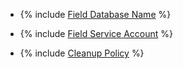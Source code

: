 * {% include [Field Database Name](../../fields/ydb/ui/database-name.md) %}


* {% include [Field Service Account](../../fields/ydb/ui/service-account.md) %}


* {% include [Cleanup Policy](../../fields/common/ui/cleanup-policy-disabled-drop.md) %}